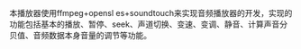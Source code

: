 本播放器使用ffmpeg+opensl es+soundtouch来实现音频播放器的开发，实现的功能包括基本的播放、暂停、seek、声道切换、变速、变调、静音、计算声音分贝值、音频数据本身音量的调节等功能。
